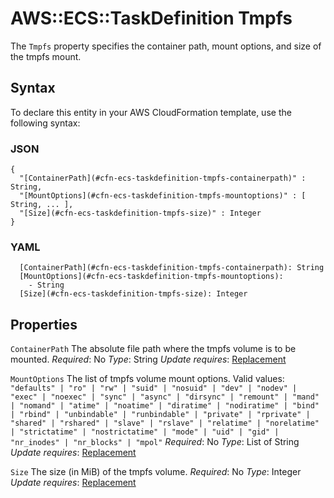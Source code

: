 # AWS::ECS::TaskDefinition Tmpfs<a name="aws-properties-ecs-taskdefinition-tmpfs"></a>

The `Tmpfs` property specifies the container path, mount options, and size of the tmpfs mount\.

## Syntax<a name="aws-properties-ecs-taskdefinition-tmpfs-syntax"></a>

To declare this entity in your AWS CloudFormation template, use the following syntax:

### JSON<a name="aws-properties-ecs-taskdefinition-tmpfs-syntax.json"></a>

```
{
  "[ContainerPath](#cfn-ecs-taskdefinition-tmpfs-containerpath)" : String,
  "[MountOptions](#cfn-ecs-taskdefinition-tmpfs-mountoptions)" : [ String, ... ],
  "[Size](#cfn-ecs-taskdefinition-tmpfs-size)" : Integer
}
```

### YAML<a name="aws-properties-ecs-taskdefinition-tmpfs-syntax.yaml"></a>

```
  [ContainerPath](#cfn-ecs-taskdefinition-tmpfs-containerpath): String
  [MountOptions](#cfn-ecs-taskdefinition-tmpfs-mountoptions):
    - String
  [Size](#cfn-ecs-taskdefinition-tmpfs-size): Integer
```

## Properties<a name="aws-properties-ecs-taskdefinition-tmpfs-properties"></a>

`ContainerPath`  <a name="cfn-ecs-taskdefinition-tmpfs-containerpath"></a>
The absolute file path where the tmpfs volume is to be mounted\.
*Required*: No
*Type*: String
*Update requires*: [Replacement](https://docs.aws.amazon.com/AWSCloudFormation/latest/UserGuide/using-cfn-updating-stacks-update-behaviors.html#update-replacement)

`MountOptions`  <a name="cfn-ecs-taskdefinition-tmpfs-mountoptions"></a>
The list of tmpfs volume mount options\.
Valid values: `"defaults" | "ro" | "rw" | "suid" | "nosuid" | "dev" | "nodev" | "exec" | "noexec" | "sync" | "async" | "dirsync" | "remount" | "mand" | "nomand" | "atime" | "noatime" | "diratime" | "nodiratime" | "bind" | "rbind" | "unbindable" | "runbindable" | "private" | "rprivate" | "shared" | "rshared" | "slave" | "rslave" | "relatime" | "norelatime" | "strictatime" | "nostrictatime" | "mode" | "uid" | "gid" | "nr_inodes" | "nr_blocks" | "mpol"`
*Required*: No
*Type*: List of String
*Update requires*: [Replacement](https://docs.aws.amazon.com/AWSCloudFormation/latest/UserGuide/using-cfn-updating-stacks-update-behaviors.html#update-replacement)

`Size`  <a name="cfn-ecs-taskdefinition-tmpfs-size"></a>
The size \(in MiB\) of the tmpfs volume\.
*Required*: No
*Type*: Integer
*Update requires*: [Replacement](https://docs.aws.amazon.com/AWSCloudFormation/latest/UserGuide/using-cfn-updating-stacks-update-behaviors.html#update-replacement)
